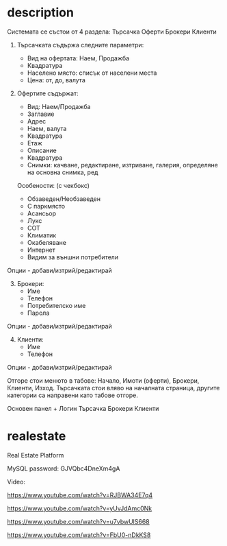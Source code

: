 description
===========

Системата се състои от 4 раздела: 
  Търсачка
  Оферти 
  Брокери
  Клиенти
  
1. Търсачката съдържа следните параметри:
   - Вид на офертата: Наем, Продажба
   - Квадратура
   - Населено място: списък от населени места
   - Цена: от, до, валута
  
2. Офертите съдържат:
   - Вид: Наем/Продажба
   - Заглавие
   - Адрес
   - Наем, валута
   - Квадратура
   - Етаж
   - Описание
   - Квадратура
   - Снимки: качване, редактиране, изтриване, галерия, определяне на основна снимка, ред
   
   Особености: (с чекбокс)
   - Обзаведен/Необзаведен
   - С паркмясто
   - Асансьор
   - Лукс
   - СОТ
   - Климатик
   - Окабеляване
   - Интернет
   - Видим за външни потребители
   
Опции - добави/изтрий/редактирай

3. Брокери:
   - Име
   - Телефон
   - Потребителско име
   - Парола

Опции - добави/изтрий/редактирай
   
4. Клиенти:
   - Име
   - Телефон

Опции - добави/изтрий/редактирай

Отгоре стои менюто в табове: Начало, Имоти (оферти), Брокери, Клиенти, Изход. Търсачката стои вляво на началната страница, другите категории са направени като табове отгоре.

Основен панел + Логин
Търсачка
Брокери
Клиенти

realestate
==========

Real Estate Platform

MySQL password: GJVQbc4DneXm4gA

Video:

https://www.youtube.com/watch?v=RJBWA34E7q4

https://www.youtube.com/watch?v=yUvJdAmc0Nk

https://www.youtube.com/watch?v=u7vbwUlS668

https://www.youtube.com/watch?v=FbU0-nDkKS8
